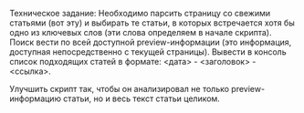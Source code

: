 Техническое задание:
Необходимо парсить страницу со свежими статьями (вот эту) и выбирать те статьи, в которых встречается хотя бы одно из ключевых слов (эти слова определяем в начале скрипта). 
Поиск вести по всей доступной preview-информации (это информация, доступная непосредственно с текущей страницы). 
Вывести в консоль список подходящих статей в формате: <дата> - <заголовок> - <ссылка>.

Улучшить скрипт так, чтобы он анализировал не только preview-информацию статьи, но и весь текст статьи целиком.
